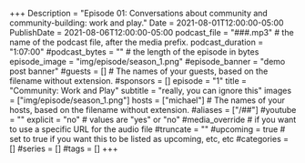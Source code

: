 +++
Description = "Episode 01: Conversations about community and community-building: work and play."
Date = 2021-08-01T12:00:00-05:00
PublishDate = 2021-08-06T12:00:00-05:00
podcast_file = "###.mp3" # the name of the podcast file, after the media prefix.
podcast_duration = "1:07:00"
#podcast_bytes = "" # the length of the episode in bytes
episode_image = "img/episode/season_1.png"
#episode_banner = "demo post banner"
#guests = [] # The names of your guests, based on the filename without extension.
#sponsors = []
episode = "1"
title = "Community: Work and Play"
subtitle = "really, you can ignore this"
images = ["img/episode/season_1.png"]
hosts = ["michael"] # The names of your hosts, based on the filename without extension.
#aliases = ["/##"]
#youtube = ""
explicit = "no" # values are "yes" or "no"
#media_override # if you want to use a specific URL for the audio file
#truncate = ""
#upcoming = true # set to true if you want this to be listed as upcoming, etc, etc
#categories = []
#series = []
#tags = []
+++
